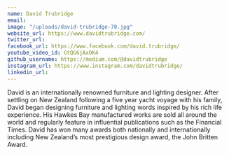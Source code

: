 ```yaml
---
name: David Trubridge
email: 
image: "/uploads/david-trubridge-70.jpg"
website_url: https://www.davidtrubridge.com/
twitter_url: 
facebook_url: https://www.facebook.com/david.trubridge/
youtube_video_id: GtQG6jAxOK4
github_username: https://medium.com/@davidtrubridge
instagram_url: https://www.instagram.com/davidtrubridge/
linkedin_url: 
---
```


David is an internationally renowned furniture and lighting designer. After settling on New Zealand following a five year yacht voyage with his family, David began designing furniture and lighting words inspired by his rich life experience. His Hawkes Bay manufactured works are sold all around the world and regularly feature in influential publications such as the Financial Times. David has won many awards both nationally and internationally including New Zealand’s most prestigious design award, the John Britten Award.
